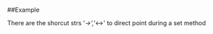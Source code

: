 
<!---
FrozenIsBool True
-->

##Example

There are the shorcut strs '*->','*<->' to direct point during a set method